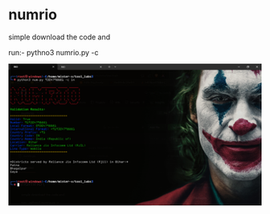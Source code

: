 # numrio
simple download the code and


run:- pythno3 numrio.py <numbers> -c <country>

![TEST PIC.](https://github.com/queensonam/numrio/blob/main/test.png)
